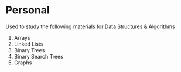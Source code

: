 # Personal
Used to study the following materials for Data Structures & Algorithms
  1. Arrays
  2. Linked Lists
  3. Binary Trees
  4. Binary Search Trees
  5. Graphs
